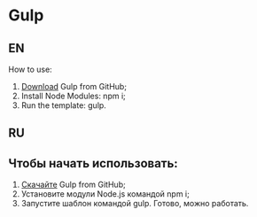 <h1> Gulp </h1>

EN
-------------

How to use:

1. <a href="https://github.com/zanusilker/gulp/archive/master.zip">Download</a> Gulp from GitHub;
2. Install Node Modules: npm i;
3. Run the template: gulp.

RU
-------------

<h2> Чтобы начать использовать:</h2>

1. <a href="https://github.com/zanusilker/gulp/archive/master.zip">Скачайте</a> Gulp from GitHub;
2. Установите модули Node.js командой npm i;
3. Запустите шаблон командой gulp. Готово, можно работать.